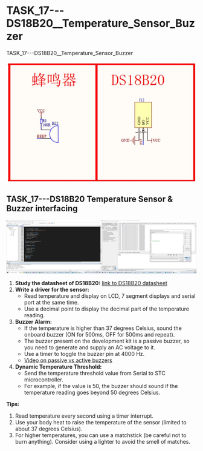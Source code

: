 # TASK_17---DS18B20__Temperature_Sensor_Buzzer
 TASK_17---DS18B20__Temperature_Sensor_Buzzer

![Image Description](17.jpg)

## TASK_17---DS18B20 Temperature Sensor & Buzzer interfacing

![result](Result_SS_(Hercules).png)

1. **Study the datasheet of DS18B20:** [link to DS18B20 datasheet](https://datasheets.maximintegrated.com/en/ds/DS18B20.pdf)
2. **Write a driver for the sensor:**
    * Read temperature and display on LCD, 7 segment displays and serial port at the same time.
    * Use a decimal point to display the decimal part of the temperature reading.
3. **Buzzer Alarm:**
    * If the temperature is higher than 37 degrees Celsius, sound the onboard buzzer (ON for 500ms, OFF for 500ms and repeat).
    * The buzzer present on the development kit is a passive buzzer, so you need to generate and supply an AC voltage to it.
    * Use a timer to toggle the buzzer pin at 4000 Hz. 
    * [Video on passive vs active buzzers](https://www.youtube.com/watch?v=dy5C_58kXEk)
4. **Dynamic Temperature Threshold:**
    * Send the temperature threshold value from Serial to STC microcontroller.
    * For example, if the value is 50, the buzzer should sound if the temperature reading goes beyond 50 degrees Celsius.

**Tips:**

1. Read temperature every second using a timer interrupt.
2. Use your body heat to raise the temperature of the sensor (limited to about 37 degrees Celsius).
3. For higher temperatures, you can use a matchstick (be careful not to burn anything). Consider using a lighter to avoid the smell of matches.
